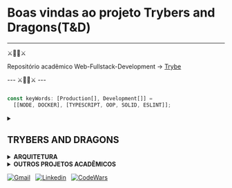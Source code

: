 # Boas vindas ao projeto Trybers and Dragons(T&D)

---
⚔️🐉🐲⚔️

Repositório acadêmico
Web-Fullstack-Development -> [Trybe](https://www.betrybe.com/)

--- ⚔️🐉🐲⚔️ ---

```typescript

const keyWords: [Production[], Development[]] = 
  [[NODE, DOCKER], [TYPESCRIPT, OOP, SOLID, ESLINT]];

```

<details>

<summary>

## TRYBERS AND DRAGONS

</summary>

- 🧝 Em Trybers & Dragons, projeto desenvolvido no módulo ***backend***, construímos um simples sistema de batalhas inspirado em RPGs e fantasias medievais que simulam um universo mágico! 🦄🐲

- 💻⌨️:
Para isso, aplicamos os conceitos de ***OOP*** construindo e implementando classes que constroem personagens e simulam batalhas.
Também nos baseamos nos princípio ***SOLID***, organizando propósitos específicos para representar nossas entidades de maneira concisa.
A arquitetura dos diretórios e arquivos repete um padrão para auxiliar com que que cada classe aceite extensões de forma segura.
Tudo isso utilizando ***TypeScript***, auxiliando a aplicação da "sub-tipagem comportamental" com cada interface cumprindo um objetivo único. 🧑‍💻👊


## PARA RODAR O PROJETO

1. Docker:

> Com o docker e docker compose instalado (em versões mais atualizadas do docker o composer vem por default), execute:
>
> ```bash
> docker compose up
> ```
>
> e ✨✨✨ pronto!
> ❗**OBSERVAÇÃO** Para este projeto, o comando acima cria container, o executa e o serviço é parado. Para executar o script novamente, reinicie o container criado, ou desça a rede criada (docker compose down) e o crie novamente.

2. Local:

> Clone o repositório, entre na pasta raiz, instale as dependências e rode o projeto:
>
> ```bash
>
> git clone git@github.com:FaelCaporali/acdProj-trybers-and-dragons.git && cd acdProj-trybers-and-dragons && npm i && npm start
>
> ```

## SCRIPTS

- start: roda os scripts do projeto e imprime em seu console o resultado da simulação de batalha.

</details>

<details>
  <summary><strong>ARQUITETURA</strong></summary>

```tree

src
├── Archetypes        -> Classes que representam possíveis arquétipos implementados em personagens
│   ├── index.ts      -> Organizador de classes da entidade "Arquétipos"
│   ├── Archetype.ts  -> Uma classe abstrata contendo conceitos inatos comuns às classes da entidade
│   └── *.ts          -> Demais classes que representam arquétipos a serem implementadas em personagens
|
├── Battle            -> Classes que implementadas, representam batalhas entre personagens
│   ├── Battle.ts     -> Classe abstrata
│   ├── index.ts      -> Organizador
│   └── *.ts          -> demais classes que recebem personagens para implementações
|
├── Fighter           -> Interfaces de personagens
|
├── helpers           -> Funções auxiliares globais
|
├── Races             -> Classes que representam possíveis raças implementadas em personagens
│   ├── index.ts      -> Organizador
│   ├── Race.ts       -> Classe abstrata
│   └── *.ts          -> Demais classes que representam raças a serem implementadas em personagens
|
├── Character.ts      -> Classe que constrói uma personagem
├── Dragon.ts         -> SubClasse de monstro
├── Energy.ts         -> Classe usada em construção de uma personagem
├── index.ts          -> script de implementações
└── Monster.ts        -> Classe que constrói uma personagem

```

</details>

<details>
  <summary><strong>OUTROS PROJETOS ACADÊMICOS</strong></summary>

> <details>
>   <summary>FUNDAMENTOS</summary>
>
> - [ ] 1.01 - Lessons learned
> - [ ] 1.02 - Pixels art
> - [ ] 1.03 - Meme generator
> - [ ] 1.04 - Color guess
> - [ ] 1.05 - Mystery letter
> - [ ] 1.05 - TrybeWarts
> - [ ] 1.06 - Testes unitários
> - [ ] 1.07 - Zoo Functions
> - [ ] 1.08 - Shopping cart
>
> </details>

> <details>
>   <summary>FRONTEND</summary>
>
> - [ ] 2.01 - Solar system
> - [ ] 2.02 - Tryunfo
> - [ ] 2.03 - Trybe tunes
> - [ ] 2.04 - FrontEnd online store
> - [ ] 2.05 - React testing library
> - [ ] 2.06 - Trybe wallet
> - [ ] 2.07 - Trivia game
> - [ ] 2.08 - StarWars planets
> - [ ] 2.09 - Recipes App
>
> </details>

> <details open>
>   <summary>BACKEND</summary>
>
> - [ ] 3.01 - Docker to-do list
> - [ ] 3.02 - MySQL - all for one
> - [ ] 3.03 - MySQL - one for all
> - [ ] 3.04 - Talker manager
> - [ ] 3.05 - Store manager
> - [ ] 3.06 - Stranger Things
> - [ ] 3.07 - Trybesmith
> - [x] 3.08 - Trybers and Dragons ⚔️🐉**você está aqui!**🐲⚔️
> - [ ] 3.09 - Trybe futebol clube
> - [ ] 3.10 - E-commerce
> - [ ] 3.11 - Car shop
> - [ ] 3.12 - Delivery app
>
> </details>

> <details>
>   <summary>CIÊNCIAS DA COMPUTAÇÃO</summary>
>
> - [ ] 4.01 - Job insights
> - [ ] 4.02 - Relatório de estoque
> - [ ] 4.03 - Tech news
> - [ ] 4.04 - Algoritmos
> - [ ] 4.05 - TING - Trybe is not google
> - [ ] 4.06 - Restaurant orders
>
> </details>

</details>

[![Gmail](https://img.shields.io/badge/Gmail-D14836?style=for-the-badge&logo=gmail&logoColor=white)](mailto:rafelhon@gmail.com) &nbsp;
[![Linkedin](https://img.shields.io/badge/LinkedIn-0077B5?style=for-the-badge&logo=linkedin&logoColor=white)](https://www.linkedin.com/in/faelcaporali/) &nbsp;
[![CodeWars](https://img.shields.io/badge/Codewars-B1361E?style=for-the-badge&logo=Codewars&logoColor=white)](https://www.codewars.com/users/MudSailor) &nbsp;
